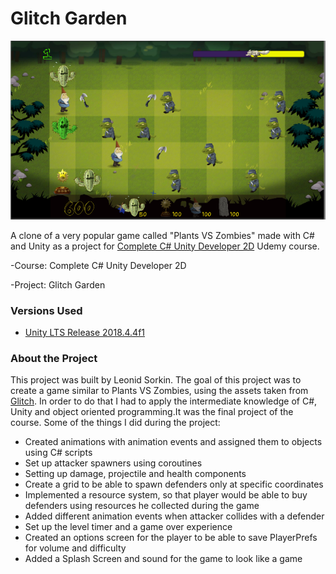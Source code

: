 # Glitch Garden
 
 <img src="glitch-game.PNG">
 
 A clone of a very popular game called "Plants VS Zombies" made with C# and Unity as a project for [Complete C# Unity Developer 2D](https://www.udemy.com/unitycourse/) Udemy course.
 
 -Course: Complete C# Unity Developer 2D
 
 -Project: Glitch Garden 
 
 
 
 ### Versions Used 
 
 - [Unity LTS Release 2018.4.4f1](https://unity3d.com/ru/unity/qa/lts-releases?version=2018.4)
 
 
 ### About the Project
 
 
 This project was built by Leonid Sorkin.
 The goal of this project was to create a game similar to Plants VS Zombies, using the assets taken from [Glitch](https://www.glitchthegame.com/). In order to do that I had to apply the intermediate knowledge of C#, Unity and object oriented programming.It was the final project of the course. Some of the things I did during the project:
 <ul>
   <li>Created animations with animation events and assigned them to objects using C# scripts</li>
   <li>Set up attacker spawners using coroutines</li>
 <li>Setting up damage, projectile and health components</li>
 <li>Create a grid to be able to spawn defenders only at specific coordinates</li>
 <li>Implemented a resource system, so that player would be able to buy defenders using resources he collected during the game</li>
 <li>Added different animation events when attacker collides with a defender</li>
 <li>Set up the level timer and a game over experience</li>
 <li>Created an options screen for the player to be able to save PlayerPrefs for volume and difficulty</li>
 <li>Added a Splash Screen and sound for the game to look like a game</li>
 
 </ul>
